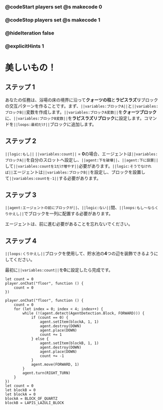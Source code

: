 ### @codeStart players set @s makecode 0
### @codeStop players set @s makecode 1

### @hideIteration false 
### @explicitHints 1


# 美しいもの！

## ステップ 1
あなたの任務は、浴場の床の境界に沿って**クォーツの柱**と**ラピスラズリ**ブロックの交互パターンを作ることです。まず、``||variables:ブロックA||``と``||variables:ブロックB||``変数を作成します。``||variables:ブロックA変数||``を**クォーツブロック**に、``||variables:ブロックB変数||``を**ラピスラズリブロック**に設定します。コマンドを``||loops:最初だけ||``ブロックに追加します。

## ステップ 2
``||logic:もし||`` ``||variables:count||`` = **0**の場合、エージェントは``||variables:ブロックA||``を自分のスロットへ設定し、``||agent:下を破壊||``、``||agent:下に設置||``して``||variables:countを1だけ増やす||``必要があります。``||logic:そうでなければ||``エージェントは``||variables:ブロックB||``を設定し、ブロックを設置して``||variables:countを-1||``する必要があります。

## ステップ 3
``||agent:エージェントの前にブロックが||``、``||logic:ない||``間、``||loops:もし～ならくりかえし||``でブロックを一列に配置する必要があります。

エージェントは、前に進む必要があることを忘れないでください。

## ステップ 4
``||loops:くりかえし||``ブロックを使用して、貯水池の**4**つの辺を装飾できるようにしてください。

最初に``||variables:count||``を**0**に設定したら完成です。

```template
let count = 0
player.onChat("floor", function () {
    count = 0
})
```


```ghost
player.onChat("floor", function () {
    count = 0
    for (let index = 0; index < 4; index++) {
        while (!(agent.detect(AgentDetection.Block, FORWARD))) {
            if (count == 0) {
                agent.setItem(blockA, 1, 1)
                agent.destroy(DOWN)
                agent.place(DOWN)
                count += 1
            } else {
                agent.setItem(blockB, 1, 1)
                agent.destroy(DOWN)
                agent.place(DOWN)
                count += -1
            }
            agent.move(FORWARD, 1)
        }
        agent.turn(RIGHT_TURN)
    }
})
let count = 0
let blockB = 0
let blockA = 0
blockA = BLOCK_OF_QUARTZ
blockB = LAPIS_LAZULI_BLOCK
```
